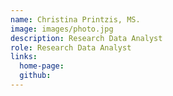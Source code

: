 ```yaml
---
name: Christina Printzis, MS. 
image: images/photo.jpg
description: Research Data Analyst
role: Research Data Analyst
links:
  home-page: 
  github: 
---
```


